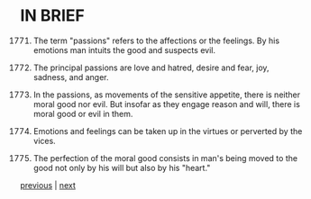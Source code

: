 # IN BRIEF

1771. The term "passions" refers to the affections or the feelings. By his emotions man intuits the good and suspects evil.

1772. The principal passions are love and hatred, desire and fear, joy, sadness, and anger.

1773. In the passions, as movements of the sensitive appetite, there is neither moral good nor evil. But insofar as they engage reason and will, there is moral good or evil in them.

1774. Emotions and feelings can be taken up in the virtues or perverted by the vices.

1775. The perfection of the moral good consists in man's being moved to the good not only by his will but also by his "heart."

[previous](https://github.com/Tenari/non-fiction/blob/master/catechism/__P5W.md) | [next](https://github.com/Tenari/non-fiction/blob/master/catechism/__P5Y.md)